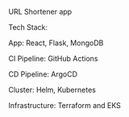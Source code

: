 URL Shortener app

Tech Stack:

App: React, Flask, MongoDB

CI Pipeline: GitHub Actions

CD Pipeline: ArgoCD

Cluster: Helm, Kubernetes

Infrastructure: Terraform and EKS



